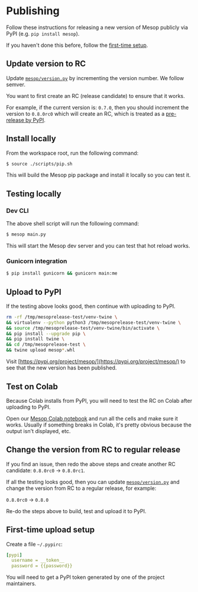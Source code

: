 # Publishing

Follow these instructions for releasing a new version of Mesop publicly via PyPI (e.g. `pip install mesop`).

If you haven't done this before, follow the [first-time setup](#first-time-upload-setup).

## Update version to RC

Update [`mesop/version.py`](https://github.com/google/mesop/blob/main/mesop/version.py) by incrementing the version number. We follow semver.

You want to first create an RC (release candidate) to ensure that it works.

For example, if the current version is: `0.7.0`, then you should increment the version to `0.8.0rc0` which will create an RC, which is treated as a [pre-release by PyPI](https://packaging.python.org/en/latest/specifications/version-specifiers/#pre-releases).

## Install locally

From the workspace root, run the following command:

```sh
$ source ./scripts/pip.sh
```

This will build the Mesop pip package and install it locally so you can test it.

## Testing locally

### Dev CLI

The above shell script will run the following command:

```sh
$ mesop main.py
```

This will start the Mesop dev server and you can test that hot reload works.

### Gunicorn integration

```sh
$ pip install gunicorn && gunicorn main:me
```

## Upload to PyPI

If the testing above looks good, then continue with uploading to PyPI.

```sh
rm -rf /tmp/mesoprelease-test/venv-twine \
&& virtualenv --python python3 /tmp/mesoprelease-test/venv-twine \
&& source /tmp/mesoprelease-test/venv-twine/bin/activate \
&& pip install --upgrade pip \
&& pip install twine \
&& cd /tmp/mesoprelease-test \
&& twine upload mesop*.whl
```

Visit [https://pypi.org/project/mesop/](https://pypi.org/project/mesop/) to see that the new version has been published.

## Test on Colab

Because Colab installs from PyPI, you will need to test the RC on Colab after uploading to PyPI.

Open our [Mesop Colab notebook](https://colab.research.google.com/github/google/mesop/blob/main/notebooks/mesop_colab_getting_started.ipynb) and run all the cells and make sure it works. Usually if something breaks in Colab, it's pretty obvious because the output isn't displayed, etc.

## Change the version from RC to regular release

If you find an issue, then redo the above steps and create another RC candidate: `0.8.0rc0` -> `0.8.0rc1`.

If all the testing looks good, then you can update [`mesop/version.py`](https://github.com/google/mesop/blob/main/mesop/version.py) and change the version from RC to a regular release, for example:

`0.8.0rc0` -> `0.8.0`

Re-do the steps above to build, test and upload it to PyPI.

## First-time upload setup

Create a file `~/.pypirc`:

```yaml
[pypi]
  username = __token__
  password = {{password}}
```

You will need to get a PyPI token generated by one of the project maintainers.
